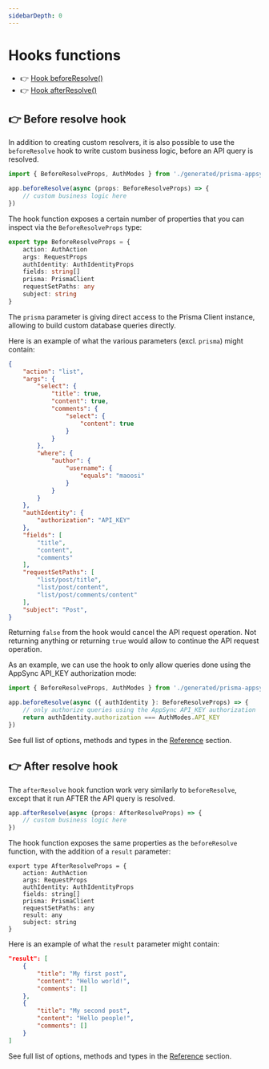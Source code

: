 ```yaml
---
sidebarDepth: 0
---
```


# Hooks functions

- 👉 [Hook beforeResolve()](#👉-before-resolve-hook)
- 👉 [Hook afterResolve()](#👉-after-resolve-hook)

## 👉 Before resolve hook

In addition to creating custom resolvers, it is also possible to use the `beforeResolve` hook to write custom business logic, before an API query is resolved.

```typescript
import { BeforeResolveProps, AuthModes } from './generated/prisma-appsync/client'

app.beforeResolve(async (props: BeforeResolveProps) => {
    // custom business logic here
})
```

The hook function exposes a certain number of properties that you can inspect via the `BeforeResolveProps` type:

```typescript
export type BeforeResolveProps = { 
    action: AuthAction
    args: RequestProps
    authIdentity: AuthIdentityProps
    fields: string[]
    prisma: PrismaClient
    requestSetPaths: any
    subject: string
}
```

The `prisma` parameter is giving direct access to the Prisma Client instance, allowing to build custom database queries directly.

Here is an example of what the various parameters (excl. `prisma`) might contain:

```json
{
    "action": "list",
    "args": {
        "select": {
            "title": true,
            "content": true,
            "comments": {
                "select": {
                    "content": true
                }
            }
        },
        "where": {
            "author": {
                "username": {
                    "equals": "maoosi"
                }
            }
        }
    },
    "authIdentity": {
        "authorization": "API_KEY"
    },
    "fields": [
        "title",
        "content",
        "comments"
    ],
    "requestSetPaths": [
        "list/post/title",
        "list/post/content",
        "list/post/comments/content"
    ],
    "subject": "Post",
}
```

Returning `false` from the hook would cancel the API request operation. Not returning anything or returning `true` would allow to continue the API request operation.

As an example, we can use the hook to only allow queries done using the AppSync API_KEY authorization mode:

```typescript
import { BeforeResolveProps, AuthModes } from './generated/prisma-appsync/client'

app.beforeResolve(async ({ authIdentity }: BeforeResolveProps) => {
    // only authorize queries using the AppSync API_KEY authorization
    return authIdentity.authorization === AuthModes.API_KEY
})
```

See full list of options, methods and types in the [Reference](/reference) section.

## 👉 After resolve hook

The `afterResolve` hook function work very similarly to `beforeResolve`, except that it run AFTER the API query is resolved.

```typescript
app.afterResolve(async (props: AfterResolveProps) => {
    // custom business logic here
})
```

The hook function exposes the same properties as the `beforeResolve` function, with the addition of a `result` parameter:

```typescript{8}
export type AfterResolveProps = {
    action: AuthAction
    args: RequestProps
    authIdentity: AuthIdentityProps
    fields: string[]
    prisma: PrismaClient
    requestSetPaths: any
    result: any
    subject: string
}
```

Here is an example of what the `result` parameter might contain:

```json
"result": [
    {
        "title": "My first post",
        "content": "Hello world!",
        "comments": []
    },
    {
        "title": "My second post",
        "content": "Hello people!",
        "comments": []
    }
]
```

See full list of options, methods and types in the [Reference](/reference) section.

